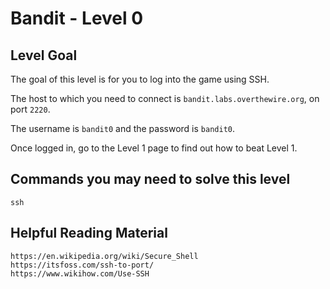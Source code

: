 # Bandit - Level 0

## Level Goal

The goal of this level is for you to log into the game using SSH. 

The host to which you need to connect is `bandit.labs.overthewire.org`, on port `2220`. 

The username is `bandit0` and the password is `bandit0`. 

Once logged in, go to the Level 1 page to find out how to beat Level 1.

## Commands you may need to solve this level

`ssh`

## Helpful Reading Material

    https://en.wikipedia.org/wiki/Secure_Shell
    https://itsfoss.com/ssh-to-port/
    https://www.wikihow.com/Use-SSH